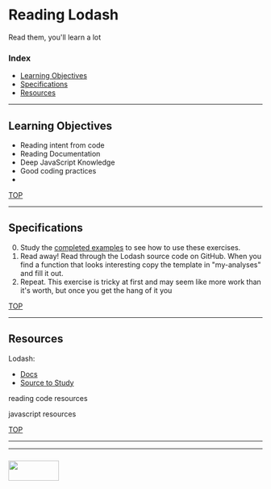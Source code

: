 # Reading Lodash

Read them, you'll learn a lot

### Index
* [Learning Objectives](#learning-objectives)
* [Specifications](#specifications)
* [Resources](#resources)

---

## Learning Objectives

* Reading intent from code
* Reading Documentation
* Deep JavaScript Knowledge
* Good coding practices
* 

[TOP](#index)

---

## Specifications

0. Study the [completed examples](./examples-to-study) to see how to use these exercises.
1. Read away!  Read through the Lodash source code on GitHub. When you find a function that looks interesting copy the template in "my-analyses" and fill it out. 
2. Repeat.  This exercise is tricky at first and may seem like more work than it's worth, but once you get the hang of it you

[TOP](#index)

---

## Resources

Lodash:
* [Docs](https://lodash.com)
* [Source to Study](https://github.com/lodash/lodash)


reading code resources


javascript resources



[TOP](#index)

___
___
### <a href="http://elewa.education/blog" target="_blank"><img src="https://user-images.githubusercontent.com/18554853/34921062-506450ae-f97d-11e7-875f-6feeb26ad72d.png" width="100" height="40"/></a>

